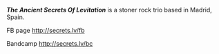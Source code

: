 
**_The Ancient Secrets Of Levitation_** is a stoner rock trio based in Madrid, Spain.

FB page
http://secrets.lv/fb


Bandcamp
http://secrets.lv/bc

